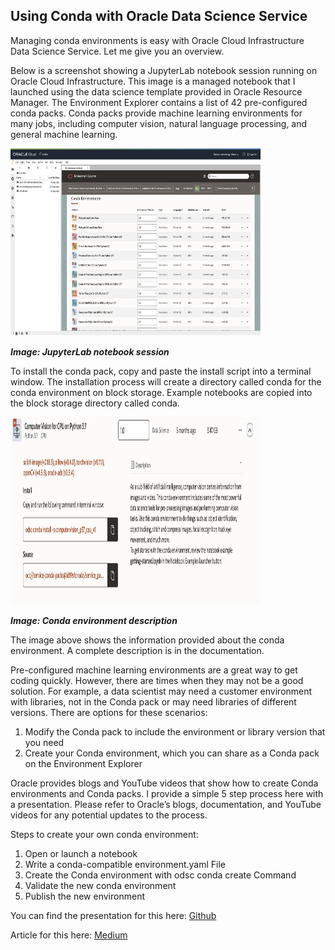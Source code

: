 ## Using Conda with Oracle Data Science Service

Managing conda environments is easy with Oracle Cloud Infrastructure Data Science Service. Let me give you an overview.

Below is a screenshot showing a JupyterLab notebook session running on Oracle Cloud Infrastructure. This image is a managed notebook that I launched using the data science template provided in Oracle Resource Manager. The Environment Explorer contains a list of 42 pre-configured conda packs. Conda packs provide machine learning environments for many jobs, including computer vision, natural language processing, and general machine learning.

<img src="https://github.com/nicktoscano/tutorials/blob/main/assets/Using%20Conda%20in%20Oracle%20Data%20Science/image1.png" width="400" height="300">

***Image: JupyterLab notebook session***

To install the conda pack, copy and paste the install script into a terminal window. The installation process will create a directory called conda for the conda environment on block storage. Example notebooks are copied into the block storage directory called conda.

<img src="https://github.com/nicktoscano/tutorials/blob/main/assets/Using%20Conda%20in%20Oracle%20Data%20Science/image2.png" width="400" height="300">

***Image: Conda environment description***

The image above shows the information provided about the conda environment. A complete description is in the documentation.

Pre-configured machine learning environments are a great way to get coding quickly. However, there are times when they may not be a good solution. For example, a data scientist may need a customer environment with libraries, not in the Conda pack or may need libraries of different versions. There are options for these scenarios:
1.	Modify the Conda pack to include the environment or library version that you need
2.	Create your Conda environment, which you can share as a Conda pack on the Environment Explorer

Oracle provides blogs and YouTube videos that show how to create Conda environments and Conda packs. I provide a simple 5 step process here with a presentation. Please refer to Oracle’s blogs, documentation, and YouTube videos for any potential updates to the process.

Steps to create your own conda environment:
1. Open or launch a notebook
2. Write a conda-compatible environment.yaml File
3. Create the Conda environment with odsc conda create Command 
4. Validate the new conda environment 
5. Publish the new environment 

You can find the presentation for this here: <a href="https://github.com/nicktoscano/presentations/blob/main/Using%20Conda%20in%20Oracle%20Data%20Science.pdf">Github</a>

Article for this here: <a href="https://medium.com/@ntoscano01/48e7d10a09bc">Medium</a>


